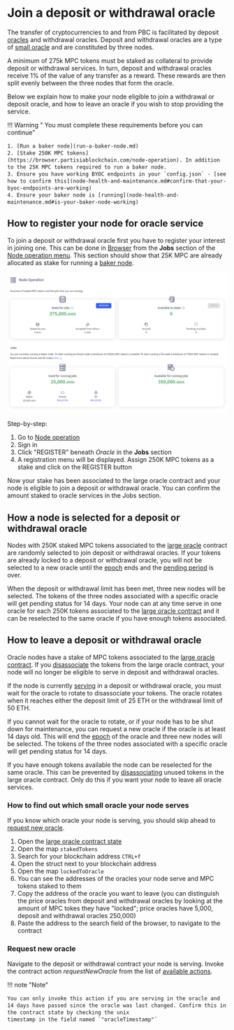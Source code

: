 # Join a deposit or withdrawal oracle

The transfer of cryptocurrencies to and from PBC is facilitated by deposit [oracles](../pbc-fundamentals/dictionary.md#oracle-node) and withdrawal oracles.
Deposit and withdrawal oracles are a type of [small oracle](../pbc-fundamentals/dictionary.md#small-oracle) and are constituted by three nodes.

A minimum of 275k MPC tokens must be staked as collateral to provide deposit or withdrawal services.
In turn, deposit and withdrawal oracles receive 1% of the value of any transfer as a reward. 
These rewards are then split evenly between the three nodes that form the oracle.

Below we explain how to make your node eligible to join a withdrawal or deposit oracle, and how to leave an oracle if you wish to 
stop providing the service.

!!! Warning " You must complete these requirements before you can continue"    

    1. [Run a baker node](run-a-baker-node.md)
    2. [Stake 250K MPC tokens](https://browser.partisiablockchain.com/node-operation). In addition to the 25K MPC tokens required to run a baker node.
    3. Ensure you have working BYOC endpoints in your `config.json` - [see how to confirm this](node-health-and-maintenance.md#confirm-that-your-byoc-endpoints-are-working) 
    4. Ensure your baker node is [running](node-health-and-maintenance.md#is-your-baker-node-working)



## How to register your node for oracle service

To join a deposit or withdrawal oracle first you have to register your interest in joining one. This can be done in [Browser](https://browser.partisiablockchain.com/blocks)
from the **Jobs** section of the [Node operation menu](https://browser.partisiablockchain.com/node-operation). This section should show that 25K MPC are already
allocated as stake for running a [baker node](../pbc-fundamentals/dictionary.md#baker-node).

![Oracle Node registration](./img/run-a-deposit-or-withdrawal-oracle-node-01.png)

Step-by-step: 

1. Go to  [Node operation](https://browser.partisiablockchain.com/node-operation) 
2. Sign in
3. Click "REGISTER" beneath _Oracle_ in the **Jobs** section
4. A registration menu will be displayed. Assign 250K MPC tokens as a stake and click on the REGISTER button

Now your stake has been associated to the large oracle contract and your node is eligible to join a deposit or withdrawal oracle. You can confirm the amount staked to oracle 
services in the Jobs section. 

## How a node is selected for a deposit or withdrawal oracle

Nodes with 250K staked MPC tokens associated to the [large oracle](../pbc-fundamentals/governance-system-smart-contracts-overview.md#node-operation) contract are randomly selected to join deposit or withdrawal oracles. 
If your tokens are already locked to a deposit or withdrawal oracle, you will not be selected to a new oracle until 
the [epoch](../pbc-fundamentals/dictionary.md#epoch) ends and the [pending period](node-payment-rewards-and-risks.md#how-long-does-it-take-to-retrieve-stakes-from-a-node-service) is over.  

When the deposit or withdrawal limit has been met, three new nodes will be selected. The tokens of the three nodes
associated with a specific oracle will get pending status for 14 days. Your node can at any time serve in one oracle for each 250K tokens associated to the [large oracle contract](https://browser.partisiablockchain.com/contracts/04f1ab744630e57fb9cfcd42e6ccbf386977680014/associateTokensToContract) and
it can be reselected to the same oracle if you have enough tokens associated.


## How to leave a deposit or withdrawal oracle

Oracle nodes have a stake of MPC tokens associated to
the [large oracle contract](https://browser.partisiablockchain.com/contracts/04f1ab744630e57fb9cfcd42e6ccbf386977680014). If you [disassociate](https://browser.partisiablockchain.com/contracts/04f1ab744630e57fb9cfcd42e6ccbf386977680014/disassociateTokensFromContract)
the tokens from the large oracle contract, your node will no longer be eligible to serve in deposit and withdrawal
oracles.

If the node is currently [serving](#how-to-find-out-which-small-oracle-your-node-serves) in a deposit or withdrawal oracle, you must wait for the oracle to rotate to disassociate your tokens.
The oracle rotates when it reaches either the deposit limit of 25 ETH or the withdrawal limit of 50 ETH.

If you cannot wait for the oracle to rotate, or if your node has to be shut down for
maintenance, you can request a new oracle if the oracle is at least 14 days old. This will end the [epoch](../pbc-fundamentals/dictionary.md#epoch) of the
oracle and three new nodes will be selected. The tokens of the three nodes associated with a specific oracle will get pending
status for 14 days. 

If you have enough tokens available the node can be reselected for the same oracle. This can be prevented by
[disassociating](https://browser.partisiablockchain.com/contracts/04f1ab744630e57fb9cfcd42e6ccbf386977680014/disassociateTokensFromContract)
unused tokens in the large oracle contract. Only do this if you want your node to leave all oracle services.

### How to find out which small oracle your node serves

If you know which oracle your node is serving, you should skip ahead to [request new oracle](./run-a-deposit-or-withdrawal-oracle-node.md#request-new-oracle).

1. Open the [large oracle contract state](https://browser.partisiablockchain.com/contracts/04f1ab744630e57fb9cfcd42e6ccbf386977680014?tab=state)
2. Open the map `stakedTokens`
3. Search for your blockchain address `CTRL+f`
4. Open the struct next to your blockchain address
5. Open the map `lockedToOracle`
6. You can see the addresses of the oracles your node serve and MPC tokens staked to them
7. Copy the address of the oracle you want to leave (you can distinguish the price oracles from deposit and withdrawal oracles by looking at the amount of MPC tokes they have "locked"; price oracles have 5,000, deposit and withdrawal oracles 250,000)
8. Paste the address to the search field of the browser, to navigate to the contract

### Request new oracle   

Navigate to the deposit or withdrawal contract your node is serving.
Invoke the contract action _requestNewOracle_ from the list of [available actions](../pbc-fundamentals/governance-system-smart-contracts-overview.md#small-oracles).

!!! note "Note"

    You can only invoke this action if you are serving in the oracle and
    14 days have passed since the oracle was last changed. Confirm this in the contract state by checking the unix
    timestamp in the field named `"oracleTimestamp"`
    
